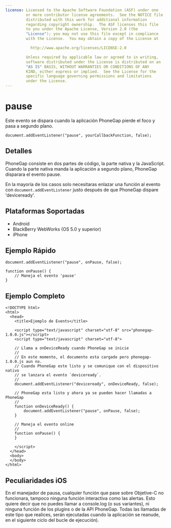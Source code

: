 ```yaml
---
license: Licensed to the Apache Software Foundation (ASF) under one
         or more contributor license agreements.  See the NOTICE file
         distributed with this work for additional information
         regarding copyright ownership.  The ASF licenses this file
         to you under the Apache License, Version 2.0 (the
         "License"); you may not use this file except in compliance
         with the License.  You may obtain a copy of the License at

           http://www.apache.org/licenses/LICENSE-2.0

         Unless required by applicable law or agreed to in writing,
         software distributed under the License is distributed on an
         "AS IS" BASIS, WITHOUT WARRANTIES OR CONDITIONS OF ANY
         KIND, either express or implied.  See the License for the
         specific language governing permissions and limitations
         under the License.
---
```


pause
===========

Este evento se dispara cuando la aplicación PhoneGap pierde el foco y pasa a segundo plano.

    document.addEventListener("pause", yourCallbackFunction, false);

Detalles
-------

PhoneGap consiste en dos partes de código, la parte nativa y la JavaScript. Cuando la parte nativa manda la aplicación a segundo plano, PhoneGap disparara el evento pause.

En la mayoría de los casos solo necesitaras enlazar una función al evento con `document.addEventListener` justo después de que PhoneGap dispare 'deviceready'.

Plataformas Soportadas
----------------------

- Android
- BlackBerry WebWorks (OS 5.0 y superior)
- iPhone

Ejemplo Rápido
--------------

    document.addEventListener("pause", onPause, false);

    function onPause() {
        // Maneja el evento 'pause'
    }

Ejemplo Completo
----------------

    <!DOCTYPE html>
    <html>
      <head>
        <title>Ejemplo de Events</title>

        <script type="text/javascript" charset="utf-8" src="phonegap-1.0.0.js"></script>
        <script type="text/javascript" charset="utf-8">

        // Llama a onDeviceReady cuando PhoneGap se inicie
        //
        // En este momento, el documento esta cargado pero phonegap-1.0.0.js aun no.
        // Cuando PhoneGap este listo y se comunique con el dispositivo nativo
        // se lanzara el evento `deviceready`.
        // 
        document.addEventListener("deviceready", onDeviceReady, false);

        // PhoneGap esta listo y ahora ya se pueden hacer llamadas a PhoneGap
        //
        function onDeviceReady() {
		    document.addEventListener("pause", onPause, false);
        }

        // Maneja el evento online
        //
        function onPause() {
        }
        
        </script>
      </head>
      <body>
      </body>
    </html>

Peculiaridades iOS
------------------
En el manejador de pausa, cualquier función que pase sobre Objetive-C no funcionara, tampoco ninguna función interactiva como las alertas. Esto quiere decir que no puedes llamar a console.log (o sus variantes), ni ninguna función de los plugins o de la API PhoneGap. Todas las llamadas de este tipo que realices, serán ejecutadas cuando la aplicación se reanude, en el siguiente ciclo del bucle de ejecución).
